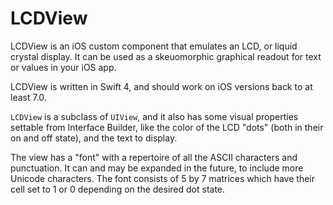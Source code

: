 # LCDView

LCDView is an iOS custom component that emulates an LCD, or liquid
crystal display. It can be used as a skeuomorphic graphical readout
for text or values in your iOS app.

LCDView is written in Swift 4, and should work on iOS versions back
to at least 7.0.

`LCDView` is a subclass of `UIView`, and it also has some visual properties
settable from Interface Builder, like the color of the LCD "dots" (both
in their on and off state), and the text to display.

The view has a "font" with a repertoire of all the ASCII characters and
punctuation. It can and may be expanded in the future, to include more
Unicode characters. The font consists of 5 by 7 matrices which have their
cell set to 1 or 0 depending on the desired dot state.
